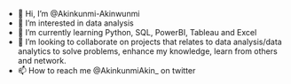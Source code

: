 - 👋 Hi, I’m @Akinkunmi-Akinwunmi
- 👀 I’m interested in data analysis
- 🌱 I’m currently learning Python, SQL, PowerBI, Tableau and Excel
- 💞️ I’m looking to collaborate on projects that relates to data analysis/data analytics to solve problems, enhance my knowledge, learn from others and network.
- 📫 How to reach me @AkinkunmiAkin_ on twitter

<!---
Akinkunmi-Akinwunmi/Akinkunmi-Akinwunmi is a ✨ special ✨ repository because its `README.md` (this file) appears on your GitHub profile.
You can click the Preview link to take a look at your changes.
--->
